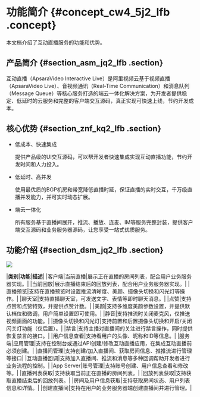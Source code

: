 # 功能简介 {#concept_cw4_5j2_lfb .concept}

本文档介绍了互动直播服务的功能和优势。

## 产品简介 {#section_asm_jq2_lfb .section}

互动直播（ApsaraVideo Interactive Live）是阿里视频云基于视频直播（ApsaraVideo Live）、音视频通讯（Real-Time Communication）和消息队列（Message Queue）等核心服务打造的端云一体化解决方案，为开发者提供稳定、低延时的云服务和完整的客户端交互源码，真正实现可快速上线，节约开发成本。

## 核心优势 {#section_znf_kq2_lfb .section}

-   低成本、快速集成

    提供产品级的UI交互源码，可以帮开发者快速集成实现互动直播功能，节约开发时间和人力投入。

-   低延时、高并发

    使用最优质的BGP机房和带宽降低直播时延，保证直播的实时交互，千万级直播并发能力，并可实时动态扩展。

-   端云一体化

    所有服务基于直播间展开，推流、播放、连麦、IM等服务完整封装，提供客户端交互源码和业务服务器源码，让您享受一站式优质服务。


## 功能介绍 {#section_dsm_jq2_lfb .section}

![](http://static-aliyun-doc.oss-cn-hangzhou.aliyuncs.com/assets/img/20729/154529474213644_zh-CN.png)

|**类别**|**功能**|**描述**|
|客户端|当前直播|展示正在直播的房间列表，配合用户业务服务器实现。|
|当前回放|展示直播结束后的回放列表，配合用户业务服务器实现。|
|直播预览|支持在直播预览时设置推流清晰度、美颜、摄像头切换和闪光灯等操作。|
|聊天室|支持直播聊天室，可发送文字、表情等即时聊天消息。|
|点赞|支持点赞和点赞特效，并提供点赞计数。|
|美颜|支持多维度美颜参数设置，并提供默认档位和微调，用户简单设置即可使用。|
|静音|支持推流时关闭麦克风，仅推送视频画面的功能。|
|摄像头切换和闪光灯|支持前置和后置摄像头切换和开启/关闭闪关灯功能（仅后置）。|
|禁言|支持主播对直播间的关注进行禁言操作，同时提供恢复禁言的接口。|
|用户信息查看|支持看用户的头像、昵称和ID等信息。|
|服务端|应用管理|支持在控制台或通过API创建/修改互动直播应用，在集成互动直播前必须创建。|
|直播间管理|支持创建/加入直播间、获取房间信息、推推流进行管理等接口|
|互动直播回调|支持加入直播间、推流和消息等多种回调帮助开发者进行业务流程的控制。|
|App Server|账号管理|支持账号创建、用户信息查看和修改等。|
|直播列表获取|支持获取当前正在直播的房间列表。|
|回放列表获取|支持获取直播结束后的回放列表。|
|房间及用户信息获取|支持获取房间状态、用户列表信息和详情。|
|创建直播间|支持在用户的业务服务器端创建直播间并进行管理。|

